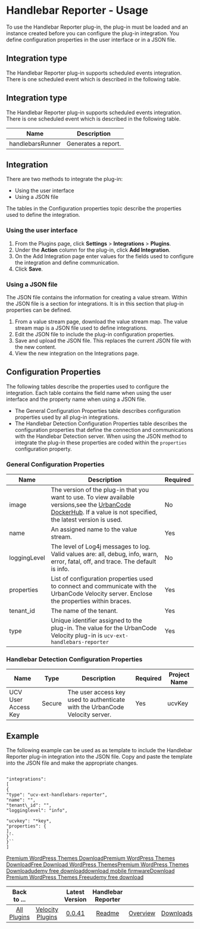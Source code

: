 
# Handlebar Reporter - Usage

To use the Handlebar Reporter plug-in, the plug-in must be loaded and an instance created before you
can configure the plug-in integration. You define configuration properties in the user interface or in a JSON file.


## Integration type

The Handlebar Reporter plug-in supports scheduled events integration. There is one scheduled
event which is described in the following table.

## Integration type

The Handlebar Reporter plug-in supports scheduled events integration. There is one scheduled event which is described in the following table.

| Name | Description |
| --- | --- |
| handlebarsRunner | Generates a report. |

## Integration
There are two methods to integrate the plug-in:

* Using the user interface
* Using a JSON file

The tables in the Configuration properties topic describe the properties used to define the integration.

### Using the user interface

1. From the Plugins page, click **Settings** > **Integrations** > **Plugins**.
2. Under the **Action** column for the plug-in, click **Add Integration**.
3. On the Add Integration page enter values for the fields used to configure the integration and define communication.
4. Click **Save**.

### Using a JSON file

The JSON file contains the information for creating a value stream. Within the JSON file is a section for integrations. It is in this section that plug-in properties can be defined.

1. From a value stream page, download the value stream map. The value stream map is a JSON file used to define integrations.
2. Edit the JSON file to include the plug-in configuration properties.
3. Save and upload the JSON file. This replaces the current JSON file with the new content.
4. View the new integration on the Integrations page.


## Configuration Properties

The following tables describe the properties used to configure the integration. Each table contains the field name when using the user interface and the property name when using a JSON
file.

* The General Configuration Properties table describes configuration properties used by all plug-in integrations.
* The Handlebar Detection Configuration Properties table describes the configuration properties that define the connection and communications with the Handlebar Detection server. When using the JSON method to integrate the plug-in these properties are coded within the `properties` configuration property.

### General Configuration Properties 

| Name | Description | Required |
| --- | --- | --- |
| image | The version of the plug-in that you want to use. To view available versions,see the [UrbanCode DockerHub](https://hub.docker.com/r/urbancode/ucv-ext-handlebars-reporter). If a value is not specified, the latest version is used. | No |
| name | An assigned name to the value stream. | Yes |
| loggingLevel | The level of Log4j messages to log. Valid values are: all, debug, info, warn, error, fatal, off, and trace. The default is info. | No |
| properties | List of configuration properties used to connect and communicate with the UrbanCode Velocity server. Enclose the properties within braces. | Yes |
| tenant\_id | The name of the tenant. | Yes |
| type | Unique identifier assigned to the plug-in. The value for the UrbanCode Velocity plug-in is `ucv-ext-handlebars-reporter` | Yes |

### Handlebar Detection Configuration Properties
| Name | Type | Description | Required | Project Name |
| --- | --- | --- | --- | --- |
| UCV User Access Key | Secure | The user access key used to authenticate with the UrbanCode Velocity server. | Yes | ucvKey |

## Example

The following example can be used as as template to include the Handlebar Reporter plug-in integration into
the JSON file. Copy and paste the template into the JSON file and make the appropriate changes.


```

"integrations":
[
{
"type": "ucv-ext-handlebars-reporter",
"name": "",
"tenant\_id": "",
"logginglevel": "info",

"ucvkey": "*key*,
"properties": {
],
}``
}``
]

```

[Premium WordPress Themes Download](https://www.thewpclub.net)[Premium WordPress Themes Download](https://www.themeslide.com)[Free Download WordPress Themes](https://www.script-stack.com)[Premium WordPress Themes Download](https://www.thememazing.com)[udemy free download](https://www.onlinefreecourse.net)[download mobile firmware](https://www.frendx.com/firmware/)[Download Premium WordPress Themes Free](https://www.themebanks.com)[udemy free download](https://downloadtutorials.net)

|Back to ...||Latest Version|Handlebar Reporter |||
| :---: | :---: | :---: | :---: | :---: | :---: |
|[All Plugins](../../index.md)|[Velocity Plugins](../README.md)|[0.0.41](https://raw.githubusercontent.com/UrbanCode/IBM-UCV-PLUGINS/main/files/ucv-ext-handlebars-reporter/ucv-ext-handlebars-reporter-0.0.41.tar.zip)|[Readme](README.md)|[Overview](overview.md)|[Downloads](downloads.md)|
